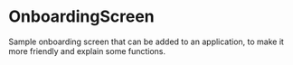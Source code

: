 # OnboardingScreen
Sample onboarding screen that can be added to an application, to make it more friendly and explain some functions.
